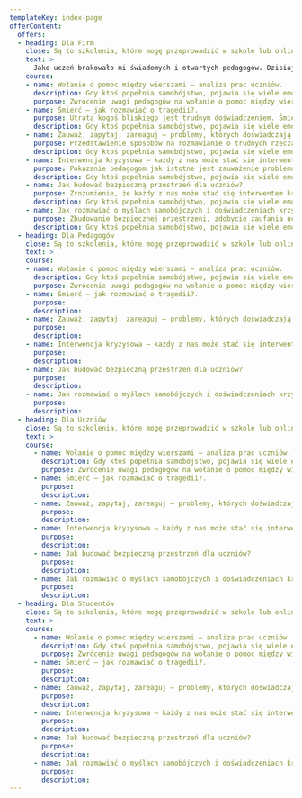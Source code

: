 ```yaml
---
templateKey: index-page
offerContent:
  offers:
  - heading: Dla Firm
    close: Są to szkolenia, które mogę przeprowadzić w szkole lub online dla pedagogów po wcześniejszym ustaleniu terminu. W Akademii Rozwoju możliwe jest również dostosowanie tematów i opracowanie szkoleń i warsztatów do potrzeb pedagogów.
    text: >
      Jako uczeń brakowało mi świadomych i otwartych pedagogów. Dzisiaj to ja jestem pedagogiem i chcę mieć wpływ na życie młodych ludzi oraz rozwój kolegów_koleżanek po fachu. Swoim działaniem chcę pomóc innym i dzielić się swoimi doświadczeniami, spostrzeżeniami oraz umiejętnościami. Dlatego opracowałam szkolenia dla pedagogów:
    course: 
    - name: Wołanie o pomoc między wierszami – analiza prac uczniów.
      description: Gdy ktoś popełnia samobójstwo, pojawia się wiele emocji i myśli. Ludzie zaczynają się zastanawiać, co mogli zrobić inaczej, dlaczego niczego nie zauważyli. Jako dorośli ludzie zdarza nam się bagatelizować dziecięcą wyobraźnie i jej wytwory, która czasami może się okazać wołaniem o pomoc. Dzieci i młodzież w inny sposób niż dorośli komunikują swoje problemy. Jednym ze sposobów ich niemego krzyku o pomoc są rysunku, wiersze, opowiadania czy piosenki, których słuchają.
      purpose: Zwrócenie uwagi pedagogów na wołanie o pomoc między wierszami. W pracach konkursowych, zaliczeniowych czy „zwyczajnych gryzmołach” mogą kryć się komunikaty, dzięki którym można zapobiec tragedii. Po szkoleniu pedagodzy będą bardziej wyczuleni na sygnały płynące od uczniów.
    - name: Śmierć – jak rozmawiać o tragedii?.
      purpose: Utrata kogoś bliskiego jest trudnym doświadczeniem. Śmierć w otoczeniu społeczności szkolnej może być tragedią. Ważne jest, aby pedagodzy potrafili rozmawiać uczniami o tym w sposób odpowiedni. Odpowiedni, czyli taki, aby wspólnie umieć rozmawiać o emocjach, nie wywoływać lęku, ani nie romantyzować śmierci lub jej nagłaśniać.
      description: Gdy ktoś popełnia samobójstwo, pojawia się wiele emocji i myśli. Ludzie zaczynają się zastanawiać, co mogli zrobić inaczej, dlaczego niczego nie zauważyli. Jako dorośli ludzie zdarza nam się bagatelizować dziecięcą wyobraźnie i jej wytwory, która czasami może się okazać wołaniem o pomoc. Dzieci i młodzież w inny sposób niż dorośli komunikują swoje problemy. Jednym ze sposobów ich niemego krzyku o pomoc są rysunku, wiersze, opowiadania czy piosenki, których słuchają.
    - name: Zauważ, zapytaj, zareaguj – problemy, których doświadczają bezbronni.
      purpose: Przedstawienie sposobów na rozmawianie o trudnych rzeczach, takich jak śmierć. Jak przekazać informację o śmierci uczniom? Jak przeżyć żałobę? Jak wywołać „efektu Wertera”? Na te i inne pytania pojawią się odpowiedzi na szkoleniu.
      description: Gdy ktoś popełnia samobójstwo, pojawia się wiele emocji i myśli. Ludzie zaczynają się zastanawiać, co mogli zrobić inaczej, dlaczego niczego nie zauważyli. Jako dorośli ludzie zdarza nam się bagatelizować dziecięcą wyobraźnie i jej wytwory, która czasami może się okazać wołaniem o pomoc. Dzieci i młodzież w inny sposób niż dorośli komunikują swoje problemy. Jednym ze sposobów ich niemego krzyku o pomoc są rysunku, wiersze, opowiadania czy piosenki, których słuchają.
    - name: Interwencja kryzysowa – każdy z nas może stać się interwentem kryzysowym.
      purpose: Pokazanie pedagogom jak istotne jest zauważenie problemu i adekwatna reakcja w pomocy bezbronnym, czyli dzieciom. Przemoc rówieśnicza czy domowa jest powszechnym zjawiskiem, które prowadzi do tragicznych konsekwencji. Istotną rolę odgrywają dorośli, którzy powinni stanąć w ich obronie.
      description: Gdy ktoś popełnia samobójstwo, pojawia się wiele emocji i myśli. Ludzie zaczynają się zastanawiać, co mogli zrobić inaczej, dlaczego niczego nie zauważyli. Jako dorośli ludzie zdarza nam się bagatelizować dziecięcą wyobraźnie i jej wytwory, która czasami może się okazać wołaniem o pomoc. Dzieci i młodzież w inny sposób niż dorośli komunikują swoje problemy. Jednym ze sposobów ich niemego krzyku o pomoc są rysunku, wiersze, opowiadania czy piosenki, których słuchają.
    - name: Jak budować bezpieczną przestrzeń dla uczniów?
      purpose: Zrozumienie, że każdy z nas może stać się interwentem kryzysowym w swoim otoczeniu. Zdobycie umiejętności w pomocy w sytuacjach kryzysowych.
      description: Gdy ktoś popełnia samobójstwo, pojawia się wiele emocji i myśli. Ludzie zaczynają się zastanawiać, co mogli zrobić inaczej, dlaczego niczego nie zauważyli. Jako dorośli ludzie zdarza nam się bagatelizować dziecięcą wyobraźnie i jej wytwory, która czasami może się okazać wołaniem o pomoc. Dzieci i młodzież w inny sposób niż dorośli komunikują swoje problemy. Jednym ze sposobów ich niemego krzyku o pomoc są rysunku, wiersze, opowiadania czy piosenki, których słuchają.
    - name: Jak rozmawiać o myślach samobójczych i doświadczeniach krzywdy w domu?
      purpose: Zbudowanie bezpiecznej przestrzeni, zdobycie zaufania uczniów bez przekraczania granic i zacierania relacji nauczyciel-uczeń.
      description: Gdy ktoś popełnia samobójstwo, pojawia się wiele emocji i myśli. Ludzie zaczynają się zastanawiać, co mogli zrobić inaczej, dlaczego niczego nie zauważyli. Jako dorośli ludzie zdarza nam się bagatelizować dziecięcą wyobraźnie i jej wytwory, która czasami może się okazać wołaniem o pomoc. Dzieci i młodzież w inny sposób niż dorośli komunikują swoje problemy. Jednym ze sposobów ich niemego krzyku o pomoc są rysunku, wiersze, opowiadania czy piosenki, których słuchają.
  - heading: Dla Pedagogów
    close: Są to szkolenia, które mogę przeprowadzić w szkole lub online dla pedagogów po wcześniejszym ustaleniu terminu. W Akademii Rozwoju możliwe jest również dostosowanie tematów i opracowanie szkoleń i warsztatów do potrzeb pedagogów.
    text: >
    course:
    - name: Wołanie o pomoc między wierszami – analiza prac uczniów.
      description: Gdy ktoś popełnia samobójstwo, pojawia się wiele emocji i myśli. Ludzie zaczynają się zastanawiać, co mogli zrobić inaczej, dlaczego niczego nie zauważyli. Jako dorośli ludzie zdarza nam się bagatelizować dziecięcą wyobraźnie i jej wytwory, która czasami może się okazać wołaniem o pomoc. Dzieci i młodzież w inny sposób niż dorośli komunikują swoje problemy. Jednym ze sposobów ich niemego krzyku o pomoc są rysunku, wiersze, opowiadania czy piosenki, których słuchają.
      purpose: Zwrócenie uwagi pedagogów na wołanie o pomoc między wierszami. W pracach konkursowych, zaliczeniowych czy „zwyczajnych gryzmołach” mogą kryć się komunikaty, dzięki którym można zapobiec tragedii. Po szkoleniu pedagodzy będą bardziej wyczuleni na sygnały płynące od uczniów.
    - name: Śmierć – jak rozmawiać o tragedii?.
      purpose:
      description:
    - name: Zauważ, zapytaj, zareaguj – problemy, których doświadczają bezbronni.
      purpose:
      description:
    - name: Interwencja kryzysowa – każdy z nas może stać się interwentem kryzysowym.
      purpose:
      description:
    - name: Jak budować bezpieczną przestrzeń dla uczniów?
      purpose:
      description:
    - name: Jak rozmawiać o myślach samobójczych i doświadczeniach krzywdy w domu?
      purpose:
      description:
  - heading: Dla Uczniów
    close: Są to szkolenia, które mogę przeprowadzić w szkole lub online dla pedagogów po wcześniejszym ustaleniu terminu. W Akademii Rozwoju możliwe jest również dostosowanie tematów i opracowanie szkoleń i warsztatów do potrzeb pedagogów.
    text: >
    course:
      - name: Wołanie o pomoc między wierszami – analiza prac uczniów.
        description: Gdy ktoś popełnia samobójstwo, pojawia się wiele emocji i myśli. Ludzie zaczynają się zastanawiać, co mogli zrobić inaczej, dlaczego niczego nie zauważyli. Jako dorośli ludzie zdarza nam się bagatelizować dziecięcą wyobraźnie i jej wytwory, która czasami może się okazać wołaniem o pomoc. Dzieci i młodzież w inny sposób niż dorośli komunikują swoje problemy. Jednym ze sposobów ich niemego krzyku o pomoc są rysunku, wiersze, opowiadania czy piosenki, których słuchają.
        purpose: Zwrócenie uwagi pedagogów na wołanie o pomoc między wierszami. W pracach konkursowych, zaliczeniowych czy „zwyczajnych gryzmołach” mogą kryć się komunikaty, dzięki którym można zapobiec tragedii. Po szkoleniu pedagodzy będą bardziej wyczuleni na sygnały płynące od uczniów.
      - name: Śmierć – jak rozmawiać o tragedii?.
        purpose:
        description:
      - name: Zauważ, zapytaj, zareaguj – problemy, których doświadczają bezbronni.
        purpose:
        description:
      - name: Interwencja kryzysowa – każdy z nas może stać się interwentem kryzysowym.
        purpose:
        description:
      - name: Jak budować bezpieczną przestrzeń dla uczniów?
        purpose:
        description:
      - name: Jak rozmawiać o myślach samobójczych i doświadczeniach krzywdy w domu?
        purpose:
        description:
  - heading: Dla Studentów
    close: Są to szkolenia, które mogę przeprowadzić w szkole lub online dla pedagogów po wcześniejszym ustaleniu terminu. W Akademii Rozwoju możliwe jest również dostosowanie tematów i opracowanie szkoleń i warsztatów do potrzeb pedagogów.
    text: >
    course:
      - name: Wołanie o pomoc między wierszami – analiza prac uczniów.
        description: Gdy ktoś popełnia samobójstwo, pojawia się wiele emocji i myśli. Ludzie zaczynają się zastanawiać, co mogli zrobić inaczej, dlaczego niczego nie zauważyli. Jako dorośli ludzie zdarza nam się bagatelizować dziecięcą wyobraźnie i jej wytwory, która czasami może się okazać wołaniem o pomoc. Dzieci i młodzież w inny sposób niż dorośli komunikują swoje problemy. Jednym ze sposobów ich niemego krzyku o pomoc są rysunku, wiersze, opowiadania czy piosenki, których słuchają.
        purpose: Zwrócenie uwagi pedagogów na wołanie o pomoc między wierszami. W pracach konkursowych, zaliczeniowych czy „zwyczajnych gryzmołach” mogą kryć się komunikaty, dzięki którym można zapobiec tragedii. Po szkoleniu pedagodzy będą bardziej wyczuleni na sygnały płynące od uczniów.
      - name: Śmierć – jak rozmawiać o tragedii?.
        purpose:
        description:
      - name: Zauważ, zapytaj, zareaguj – problemy, których doświadczają bezbronni.
        purpose:
        description:
      - name: Interwencja kryzysowa – każdy z nas może stać się interwentem kryzysowym.
        purpose:
        description:
      - name: Jak budować bezpieczną przestrzeń dla uczniów?
        purpose:
        description:
      - name: Jak rozmawiać o myślach samobójczych i doświadczeniach krzywdy w domu?
        purpose:
        description:
---
```

      
